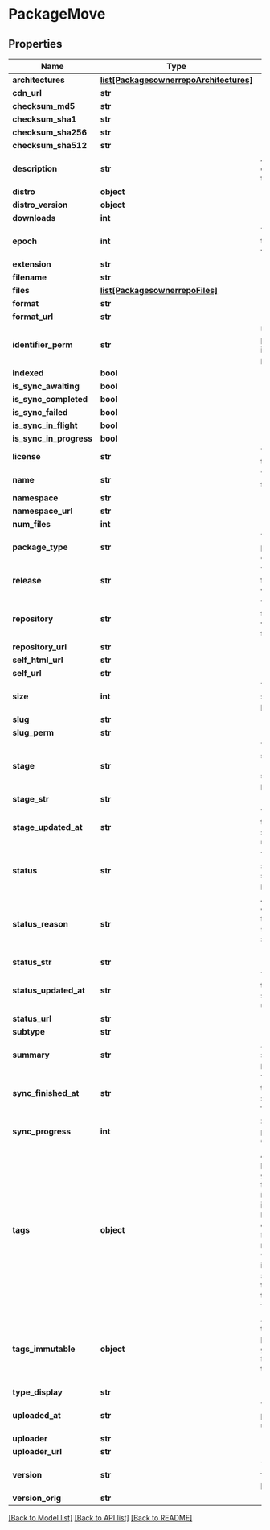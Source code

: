 # PackageMove

## Properties
Name | Type | Description | Notes
------------ | ------------- | ------------- | -------------
**architectures** | [**list[PackagesownerrepoArchitectures]**](PackagesownerrepoArchitectures.md) |  | [optional] 
**cdn_url** | **str** |  | [optional] 
**checksum_md5** | **str** |  | [optional] 
**checksum_sha1** | **str** |  | [optional] 
**checksum_sha256** | **str** |  | [optional] 
**checksum_sha512** | **str** |  | [optional] 
**description** | **str** | A textual description of this package. | [optional] 
**distro** | **object** |  | [optional] 
**distro_version** | **object** |  | [optional] 
**downloads** | **int** |  | [optional] 
**epoch** | **int** | The epoch of the package version (if any). | [optional] 
**extension** | **str** |  | [optional] 
**filename** | **str** |  | [optional] 
**files** | [**list[PackagesownerrepoFiles]**](PackagesownerrepoFiles.md) |  | [optional] 
**format** | **str** |  | [optional] 
**format_url** | **str** |  | [optional] 
**identifier_perm** | **str** | Unique and permanent identifier for the package. | [optional] 
**indexed** | **bool** |  | [optional] 
**is_sync_awaiting** | **bool** |  | [optional] 
**is_sync_completed** | **bool** |  | [optional] 
**is_sync_failed** | **bool** |  | [optional] 
**is_sync_in_flight** | **bool** |  | [optional] 
**is_sync_in_progress** | **bool** |  | [optional] 
**license** | **str** | The license of this package. | [optional] 
**name** | **str** | The name of this package. | [optional] 
**namespace** | **str** |  | [optional] 
**namespace_url** | **str** |  | [optional] 
**num_files** | **int** |  | [optional] 
**package_type** | **str** | The type of package contents. | [optional] 
**release** | **str** | The release of the package version (if any). | [optional] 
**repository** | **str** | The repository the package will be moved to. | [optional] 
**repository_url** | **str** |  | [optional] 
**self_html_url** | **str** |  | [optional] 
**self_url** | **str** |  | [optional] 
**size** | **int** | The calculated size of the package. | [optional] 
**slug** | **str** |  | [optional] 
**slug_perm** | **str** |  | [optional] 
**stage** | **str** | The synchronisation (in progress) stage of the package. | [optional] 
**stage_str** | **str** |  | [optional] 
**stage_updated_at** | **str** | The datetime the package stage was updated at. | [optional] 
**status** | **str** | The synchronisation status of the package. | [optional] 
**status_reason** | **str** | A textual description for the synchronous status reason (if any | [optional] 
**status_str** | **str** |  | [optional] 
**status_updated_at** | **str** | The datetime the package status was updated at. | [optional] 
**status_url** | **str** |  | [optional] 
**subtype** | **str** |  | [optional] 
**summary** | **str** | A one-liner synopsis of this package. | [optional] 
**sync_finished_at** | **str** | The datetime the package sync was finished at. | [optional] 
**sync_progress** | **int** | Synchronisation progress (from 0-100) | [optional] 
**tags** | **object** | All tags on the package, grouped by tag type. This includes immutable tags, but doesn&#39;t distinguish them from mutable. To see which tags are immutable specifically, see the tags_immutable field. | [optional] 
**tags_immutable** | **object** | All immutable tags on the package, grouped by tag type. Immutable tags cannot be (easily) deleted. | [optional] 
**type_display** | **str** |  | [optional] 
**uploaded_at** | **str** | The date this package was uploaded. | [optional] 
**uploader** | **str** |  | [optional] 
**uploader_url** | **str** |  | [optional] 
**version** | **str** | The raw version for this package. | [optional] 
**version_orig** | **str** |  | [optional] 

[[Back to Model list]](../README.md#documentation-for-models) [[Back to API list]](../README.md#documentation-for-api-endpoints) [[Back to README]](../README.md)


